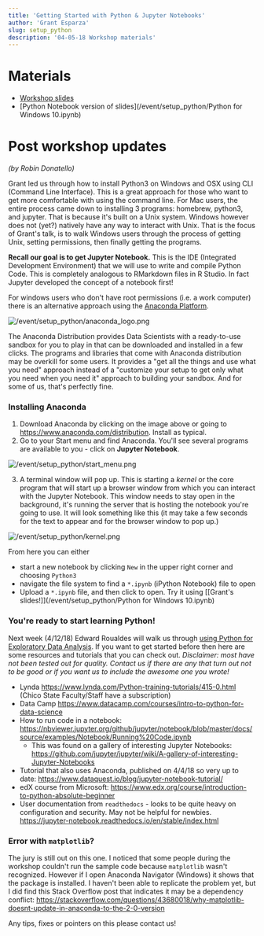 ```yaml
---
title: 'Getting Started with Python & Jupyter Notebooks'
author: 'Grant Esparza'
slug: setup_python
description: '04-05-18 Workshop materials'
---
```



# Materials

* [Workshop slides](/event/setup_python/python_presentation.pdf)
* [Python Notebook version of slides](/event/setup_python/Python for Windows 10.ipynb)

# Post workshop updates 
_(by Robin Donatello)_

Grant led us through how to install Python3 on Windows and OSX using CLI (Command Line Interface). This is a great approach for those who want to get more comfortable with using the command line. For Mac users, the entire process came down to installing 3 programs: homebrew, python3, and jupyter. That is because it's built on a Unix system. Windows however does not (yet?) natively have any way to interact with Unix. That is the focus of Grant's talk, is to walk Windows users through the process of getting Unix, setting permissions, then finally getting the programs. 

**Recall our goal is to get Jupyter Notebook.** This is the IDE (Integrated Development Environment) that we will use to write and compile Python Code. This is completely analogous to RMarkdown files in R Studio. In fact Jupyter developed the concept of a notebook first!

For windows users who don't have root permissions (i.e. a work computer) there is an alternative approach using the [Anaconda Platform](www.anaconda.com/what-is-anaconda/). 

![/event/setup_python/anaconda_logo.png](https://www.anaconda.com/distribution)

The Anaconda Distribution provides Data Scientists with a ready-to-use sandbox for you to play in that can be downloaded and installed in a few clicks. The programs and libraries that come with Anaconda distribution may be overkill for some users. It provides a "get all the things and use what you need" approach instead of a "customize your setup to get only what you need when you need it" approach to building your sandbox. And for some of us, that's perfectly fine. 

### Installing Anaconda

1. Download Anaconda by clicking on the image above or going to https://www.anaconda.com/distribution. Install as typical. 
2. Go to your Start menu and find Anaconda. You'll see several programs are available to you - click on **Jupyter Notebook**. 

![/event/setup_python/start_menu.png]()

3. A terminal window will pop up. This is starting a _kernel_ or the core program that will start up a browser window from which you can interact with the Jupyter Notebook. This window needs to stay open in the background, it's running the server that is hosting the notebook you're going to use. It will look something like this (it may take a few seconds for the text to appear and for the browser window to pop up.)

![/event/setup_python/kernel.png]()


From here you can either 

* start a new notebook by clicking `New` in the upper right corner and choosing `Python3`
* navigate the file system to find a `*.ipynb` (iPython Notebook) file to open
* Upload a `*.ipynb` file, and then click to open. Try it using [[Grant's slides!]](/event/setup_python/Python for Windows 10.ipynb)


### You're ready to start learning Python!

Next week (4/12/18) Edward Roualdes will walk us through [using Python for Exploratory Data Analysis](https://csudsi.netlify.com/2018/04/05/2018-04-06-intro-python/). If you want to get started before then here are some resources and tutorials that you can check out. _Disclaimer: most have not been tested out for quality. Contact us if there are any that turn out not to be good or if you want us to include the awesome one you wrote!_

* Lynda https://www.lynda.com/Python-training-tutorials/415-0.html (Chico State Faculty/Staff have a subscription)
* Data Camp https://www.datacamp.com/courses/intro-to-python-for-data-science 
* How to run code in a notebook: https://nbviewer.jupyter.org/github/jupyter/notebook/blob/master/docs/source/examples/Notebook/Running%20Code.ipynb
    - This was found on a gallery of interesting Jupyter Notebooks: https://github.com/jupyter/jupyter/wiki/A-gallery-of-interesting-Jupyter-Notebooks 
* Tutorial that also uses Anaconda, published on 4/4/18 so very up to date: https://www.dataquest.io/blog/jupyter-notebook-tutorial/ 
* edX course from Microsoft: https://www.edx.org/course/introduction-to-python-absolute-beginner 
* User documentation from `readthedocs` - looks to be quite heavy on configuration and security. May not be helpful for newbies.  https://jupyter-notebook.readthedocs.io/en/stable/index.html 

### Error with `matplotlib`? 
The jury is still out on this one. I  noticed that some people during the workshop couldn't run the sample code because `matplotlib` wasn't recognized. However if I open Anaconda Navigator (Windows) it shows that the package is installed. I haven't been able to replicate the problem yet, but I did find this Stack Overflow post that indicates it may be a dependency conflict: https://stackoverflow.com/questions/43680018/why-matplotlib-doesnt-update-in-anaconda-to-the-2-0-version

Any tips, fixes or pointers on this please contact us!


